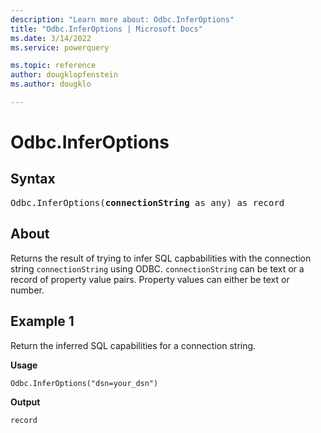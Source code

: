 ```yaml
---
description: "Learn more about: Odbc.InferOptions"
title: "Odbc.InferOptions | Microsoft Docs"
ms.date: 3/14/2022
ms.service: powerquery

ms.topic: reference
author: dougklopfenstein
ms.author: dougklo

---
```

# Odbc.InferOptions

## Syntax

<pre>
Odbc.InferOptions(<b>connectionString</b> as any) as record
</pre>

## About

Returns the result of trying to infer SQL capbabilities with the connection string `connectionString` using ODBC. `connectionString` can be text or a record of property value pairs. Property values can either be text or number.

## Example 1

Return the inferred SQL capabilities for a connection string.

**Usage**

```powerquery-m
Odbc.InferOptions("dsn=your_dsn")
```

**Output**

```powerquery-m
record
```
